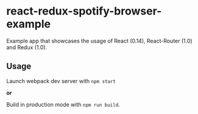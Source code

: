# react-redux-spotify-browser-example
Example app that showcases the usage of React (0.14), React-Router (1.0) and Redux (1.0).

## Usage

Launch webpack dev server with `npm start`

**or**

Build in production mode with `npm run build`.
